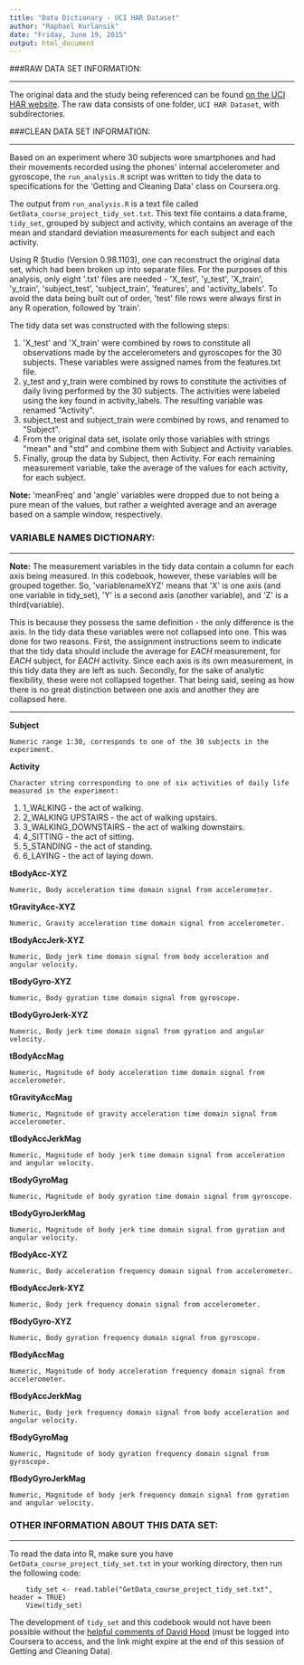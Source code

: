 ```yaml
---
title: "Data Dictionary - UCI HAR Dataset"
author: "Raphael Kurlansik"
date: "Friday, June 19, 2015"
output: html_document
---
```



###RAW DATA SET INFORMATION:
____________________________________________________________________________________________

The original data and the study being referenced can be found [on the UCI HAR website](https://archive.ics.uci.edu/ml/datasets/Human+Activity+Recognition+Using+Smartphones).  The raw data consists of one folder, `UCI HAR Dataset`, with subdirectories.
			
###CLEAN DATA SET INFORMATION:
___________________________________________________________________________________________

Based on an experiment where 30 subjects wore smartphones and had their movements recorded using the phones' internal accelerometer and gyroscope, the `run_analysis.R` script was written to tidy the data to specifications for the 'Getting and Cleaning Data' class on Coursera.org.  

The output from `run_analysis.R` is a text file called `GetData_course_project_tidy_set.txt`.  This text file contains a data.frame, `tidy_set`, grouped by subject and activity, which contains an average of the mean and standard deviation measurements for each subject and each activity.
	
Using R Studio (Version 0.98.1103), one can reconstruct the original data set, which had been broken up into separate files.  For the purposes of this analysis, only eight '.txt' files are needed - 'X_test', 'y_test', 'X_train', 'y_train', 'subject_test', 'subject_train', 'features', and 'activity_labels'.  To avoid the data being built out of order, 'test' file rows were always first in any R operation, followed by 'train'.

The tidy data set was constructed with the following steps:
	
1. 'X_test' and 'X_train' were combined by rows to constitute all observations made by the accelerometers and gyroscopes for the 30 subjects.  These variables were assigned names from the features.txt file.
2. y_test and y_train were combined by rows to constitute the activities of daily living performed by the 30 subjects.  The activities were labeled using the key found in activity_labels. The resulting variable was renamed "Activity".	    
3. subject_test and subject_train were combined by rows, and renamed to "Subject".
4. From the original data set, isolate only those variables with strings "mean" and "std" and combine them with Subject and Activity variables.
5. Finally, group the data by Subject, then Activity.  For each remaining measurement variable, take the average of the values for each activity, for each subject.  
			
**Note:** 'meanFreq' and 'angle' variables were dropped due to not being a pure mean of the values, but rather a weighted average and	an average based on a sample window, respectively. 

### VARIABLE NAMES DICTIONARY:
_____________________________________________________________________________________
	
**Note:**  The measurement variables in the tidy data contain a column for each axis being measured.  In this codebook, however, these variables will be grouped together.  So, 'variablenameXYZ' means that 'X' is one axis (and one variable in tidy_set), 'Y' is a second axis (another variable), and 'Z' is a third(variable).

This is because they possess the same definition - the only difference is the axis.  In the tidy data these variables were not collapsed into one.  This was done for two reasons.  First, the assignment instructions seem to indicate that the tidy data should include the average for _EACH_ measurement, for _EACH_ subject, for _EACH_ activity.  Since each axis is its own measurement, in this tidy data they are left as such.  Secondly, for the sake of analytic flexibility, these were not collapsed together.  That being said, seeing as how there is no great distinction between one axis and another they are collapsed here. 

________________________________________________________________________________________

**Subject**

	Numeric range 1:30, corresponds to one of the 30 subjects in the experiment.
	
**Activity**

	Character string corresponding to one of six activities of daily life measured in the experiment:
    
1. 1_WALKING - the act of walking.
2. 2_WALKING UPSTAIRS - the act of walking upstairs.
3. 3_WALKING_DOWNSTAIRS - the act of walking downstairs.
4. 4_SITTING - the act of sitting.
5. 5_STANDING - the act of standing.
6. 6_LAYING - the act of laying down.
			
**tBodyAcc-XYZ**

	Numeric, Body acceleration time domain signal from accelerometer.		
**tGravityAcc-XYZ**

	Numeric, Gravity acceleration time domain signal from accelerometer.	
**tBodyAccJerk-XYZ**

	Numeric, Body jerk time domain signal from body acceleration and angular velocity.		
**tBodyGyro-XYZ**

	Numeric, Body gyration time domain signal from gyroscope.		
**tBodyGyroJerk-XYZ**

	Numeric, Body jerk time domain signal from gyration and angular velocity.		
**tBodyAccMag**

	Numeric, Magnitude of body acceleration time domain signal from accelerometer.	
**tGravityAccMag**

	Numeric, Magnitude of gravity acceleration time domain signal from accelerometer.		
**tBodyAccJerkMag**

	Numeric, Magnitude of body jerk time domain signal from acceleration and angular velocity.		
**tBodyGyroMag**

	Numeric, Magnitude of body gyration time domain signal from gyroscope.		
**tBodyGyroJerkMag**

	Numeric, Magnitude of body jerk time domain signal from gyration and angular velocity.		
**fBodyAcc-XYZ**

	Numeric, Body acceleration frequency domain signal from accelerometer.		
**fBodyAccJerk-XYZ**

	Numeric, Body jerk frequency domain signal from accelerometer.		
**fBodyGyro-XYZ**

	Numeric, Body gyration frequency domain signal from gyroscope.		
**fBodyAccMag**

	Numeric, Magnitude of body acceleration frequency domain signal from accelerometer.
**fBodyAccJerkMag**

	Numeric, Body jerk frequency domain signal from body acceleration and angular velocity.		
**fBodyGyroMag**

	Numeric, Magnitude of body gyration frequency domain signal from gyroscope.		
**fBodyGyroJerkMag**

	Numeric, Magnitude of body jerk frequency domain signal from gyration and angular velocity.
	
	
### OTHER INFORMATION ABOUT THIS DATA SET:
__________________________________________________________________________________________

To read the data into R, make sure you have `GetData_course_project_tidy_set.txt` in your working directory, then run the following code:
	
		tidy_set <- read.table("GetData_course_project_tidy_set.txt", header = TRUE)
		View(tidy_set)		
The development of `tidy_set` and this codebook would not have been possible without the [helpful comments of David Hood](https://class.coursera.org/getdata-015/forum/thread?thread_id=26) (must be logged into Coursera to access, and the link might expire at the end of this session of Getting and Cleaning Data).
<br> <br> <br> <br>
			